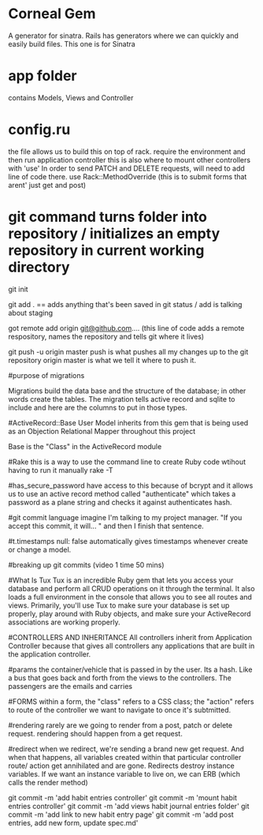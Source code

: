 # Corneal Gem
A generator for sinatra. 
Rails has generators where we can quickly and easily build files. This one is for Sinatra


# app folder
contains Models, Views and Controller

# config.ru
the file allows us to build this on top of rack.
require the environment and then run application controller
this is also where to mount other controllers with 'use'
In order to send PATCH and DELETE requests, will need to add line of code there. 
  use Rack::MethodOverride (this is to submit forms that arent' just get and post)

# git command turns folder into repository / initializes an empty repository in current working directory

git init

git add . == adds anything that's been saved in git status / add is talking about staging 

got remote add origin git@github.com.... 
(this line of code adds a remote respository, names the repository and tells git where it lives)

git push -u origin master
push is what pushes all my changes up to the git repository
origin master is what we tell it where to push it.

#purpose of migrations

Migrations build the data base and the structure of the database; in other words create the tables. The migration tells active record and sqlite to include and here are the columns to put in those types. 

#ActiveRecord::Base
User Model inherits from this gem that is being used as an Objection Relational Mapper throughout this project

Base is the "Class" in the ActiveRecord module 

#Rake
this is a way to use the command line to create Ruby code wtihout having to run it manually rake -T

#has_secure_password
have access to this because of bcrypt and it allows us to use an active record method called "authenticate" which takes a password as a plane string and checks it against authenticates hash.

#git commit language
imagine I'm talking to my project manager. "If you accept this commit, it will... " and then I finish that sentence.

#t.timestamps null: false
automatically gives timestamps whenever create or change a model.

#breaking up git commits (video 1 time 50 mins)

#What Is Tux
Tux is an incredible Ruby gem that lets you access your database and perform all CRUD operations on it through the terminal. It also loads a full environment in the console that allows you to see all routes and views. Primarily, you'll use Tux to make sure your database is set up properly, play around with Ruby objects, and make sure your ActiveRecord associations are working properly.

#CONTROLLERS AND INHERITANCE
All controllers inherit from Application Controller because that gives all controllers any applications that are built in the application controller.

#params
the container/vehicle that is passed in by the user. Its a hash. Like a bus that goes back and forth from the views to the controllers. The passengers are the emails and carries

#FORMS
within a form, the "class" refers to a CSS class; the "action" refers to route of the controller we want to navigate to once it's subtmitted.

#rendering
rarely are we going to render from a post, patch or delete request. rendering should happen from a get request.

#redirect
when we redirect, we're sending a brand new get request. And when that happens, all variables created within that particular controller route/ action get annihilated and are gone. Redirects destroy instance variables. If we want an instance variable to live on, we can ERB (which calls the render method)

git commit -m 'add habit entries controller'
git commit -m 'mount habit entries controller'
git commit -m 'add views habit journal entries folder'
git commit -m 'add link to new habit entry page'
git commit -m 'add post entries, add new form, update spec.md'
